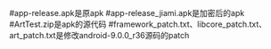 #app-release.apk是原apk
#app-release_jiami.apk是加密后的apk
#ArtTest.zip是apk的源代码
#framework_patch.txt、libcore_patch.txt、art_patch.txt是修改android-9.0.0_r36源码的patch
